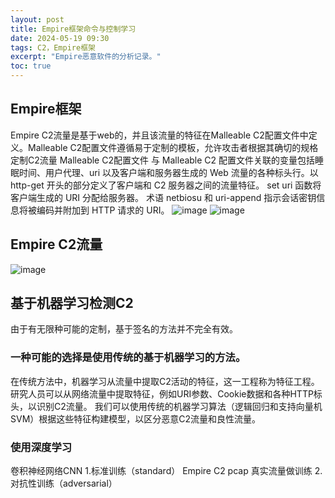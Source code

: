 ```yaml
---
layout: post
title: Empire框架命令与控制学习
date: 2024-05-19 09:30
tags: C2，Empire框架
excerpt: "Empire恶意软件的分析记录。"
toc: true
---
```

## Empire框架
Empire C2流量是基于web的，并且该流量的特征在Malleable C2配置文件中定义。Malleable C2配置文件遵循易于定制的模板，允许攻击者根据其确切的规格定制C2流量
Malleable C2配置文件
   与 Malleable C2 配置文件关联的变量包括睡眠时间、用户代理、uri 以及客户端和服务器生成的 Web 流量的各种标头行。以 http-get 开头的部分定义了客户端和 C2 服务器之间的流量特征。
set uri 函数将客户端生成的 URI 分配给服务器。 术语 netbiosu 和 uri-append 指示会话密钥信息将被编码并附加到 HTTP 请求的 URI。
![image](https://github.com/kyre0e/kyre0e.github.io/assets/169347540/80defd21-d616-4292-ac40-fe1409946cea)
![image](https://github.com/kyre0e/kyre0e.github.io/assets/169347540/4bae829f-6796-4589-a1e5-8196937c42fe)

## Empire C2流量
![image](https://github.com/kyre0e/kyre0e.github.io/assets/169347540/69d3b61b-736c-4cec-9214-ac2c33f80fa1)

## 基于机器学习检测C2
由于有无限种可能的定制，基于签名的方法并不完全有效。
### 一种可能的选择是使用传统的基于机器学习的方法。
在传统方法中，机器学习从流量中提取C2活动的特征，这一工程称为特征工程。
研究人员可以从网络流量中提取特征，例如URI参数、Cookie数据和各种HTTP标头，以识别C2流量。
我们可以使用传统的机器学习算法（逻辑回归和支持向量机SVM）根据这些特征构建模型，以区分恶意C2流量和良性流量。
### 使用深度学习
卷积神经网络CNN
1.标准训练（standard） 
Empire C2 pcap 真实流量做训练
2.对抗性训练（adversarial）
